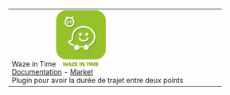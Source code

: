 | | | | | | |
|--- | --- | --- | --- | --- | ---
|Waze in Time<img src="wazeintime/wazeintime_icon.png" width="100" /><br>[Documentation](wazeintime/index.md) - [Market](https://market.jeedom.com/index.php?v=d&p=market_display&id=1820)<br/>Plugin pour avoir la durée de trajet entre deux points